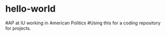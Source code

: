 # hello-world
#AP at IU working in American Politics
#Using this for a coding repository for projects.
